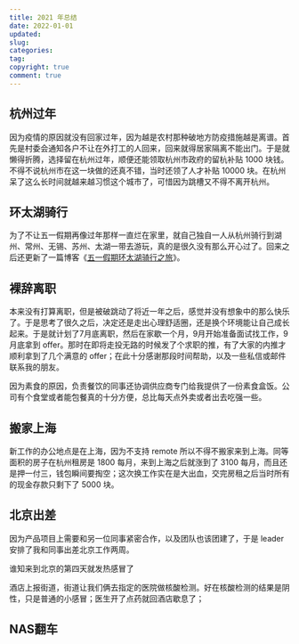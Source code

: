 ```yaml
---
title: 2021 年总结
date: 2022-01-01
updated:
slug:
categories:
tag:
copyright: true
comment: true
---
```


## 杭州过年

因为疫情的原因就没有回家过年，因为越是农村那种破地方防疫措施越是离谱。首先是村委会通知各户不让在外打工的人回来，回来就得居家隔离不能出门。于是就懒得折腾，选择留在杭州过年，顺便还能领取杭州市政府的留杭补贴 1000 块钱。不得不说杭州市在这一块做的还真不错，当时还领了人才补贴 10000 块。在杭州呆了这么长时间就越来越习惯这个城市了，可惜因为跳槽又不得不离开杭州。

## 环太湖骑行

为了不让五一假期再像过年那样一直烂在家里，就自己独自一人从杭州骑行到湖州、常州、无锡、苏州、太湖一带去游玩，真的是很久没有那么开心过了。回来之后还更新了一篇博客《[五一假期环太湖骑行之旅](https://blog.k8s.li/taihu.html)》。

## 裸辞离职

本来没有打算离职，但是被破跳动了将近一年之后，感觉并没有想象中的那么快乐了。于是思考了很久之后，决定还是走出心理舒适圈，还是换个环境能让自己成长起来。于是就计划了7月底离职，然后在家歇一个月，9月开始准备面试找工作，9月底拿到 offer。那时在即将走投无路的时候发了个求职的推，有了大家的内推才顺利拿到了几个满意的 offer；在此十分感谢那段时间帮助，以及一些私信或邮件联系我的朋友。

因为素食的原因，负责餐饮的同事还协调供应商专门给我提供了一份素食盒饭。公司有个食堂或者能包餐真的十分方便，总比每天点外卖或者出去吃强一些。

## 搬家上海

新工作的办公地点是在上海，因为不支持 remote 所以不得不搬家来到上海。同等面积的房子在杭州租房是 1800 每月，来到上海之后就涨到了 3100 每月，而且还是押一付三，钱包瞬间要掏空；这次换工作实在是大出血，交完房租之后当时所有的现金存款只剩下了 5000 块。

## 北京出差

因为产品项目上需要和另一位同事紧密合作，以及团队也该团建了，于是 leader 安排了我和同事出差北京工作两周。

谁知来到北京的第四天就发热感冒了

酒店上报街道，街道让我们俩去指定的医院做核酸检测。好在核酸检测的结果是阴性，只是普通的小感冒；医生开了点药就回酒店歇息了；

## NAS翻车



